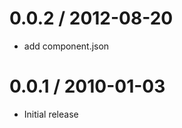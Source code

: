 
0.0.2 / 2012-08-20 
==================

  * add component.json

0.0.1 / 2010-01-03
==================

  * Initial release
